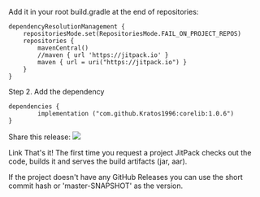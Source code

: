 Add it in your root build.gradle at the end of repositories:

	dependencyResolutionManagement {
		repositoriesMode.set(RepositoriesMode.FAIL_ON_PROJECT_REPOS)
		repositories {
			mavenCentral()
			//maven { url 'https://jitpack.io' }
   			maven { url = uri("https://jitpack.io") }
		}
	}
Step 2. Add the dependency

	dependencies {
	        implementation ("com.github.Kratos1996:corelib:1.0.6")
	}
Share this release:   [![](https://jitpack.io/v/Kratos1996/corelib.svg)](https://jitpack.io/#Kratos1996/corelib)

Link
That's it! The first time you request a project JitPack checks out the code, builds it and serves the build artifacts (jar, aar).

If the project doesn't have any GitHub Releases you can use the short commit hash or 'master-SNAPSHOT' as the version.
